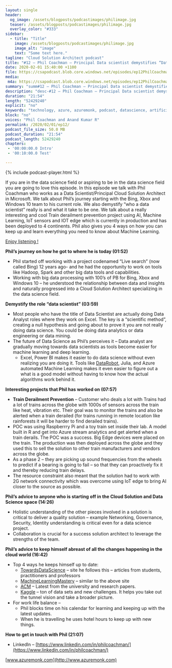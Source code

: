 ```yaml
---
layout: single
header:
  og_image: /assets/blogposts/podcastimages/philimage.jpg
  teaser: /assets/blogposts/podcastimages/philimage.jpg
  overlay_color: "#333"
sidebar:
  - title: "Title"
    image: /assets/blogposts/podcastimages/philimage.jpg
    image_alt: "image"
    text: "Some text here."
tagline: "Cloud Solution Architect podcast"
title: "#12 – Phil Coachman – Principal Data scientist demystifies “Data Science”, the future of Data Science and a really cool ML project"
date: 2020-02-01 15:40:00 +1100
file: https://csapodcast.blob.core.windows.net/episodes/ep12PhilCoachman.m4a
media: 
 m4a: https://csapodcast.blob.core.windows.net/episodes/ep12PhilCoachman.m4a
summary: "summ#12 – Phil Coachman – Principal Data scientist demystifies “Data Science”, the future of Data Science and a really cool ML project"
description: "desc-#12 – Phil Coachman – Principal Data scientist demystifies “Data Science”, the future of Data Science and a really cool ML project"
duration: "21:54" 
length: "52429240"
explicit: "no" 
keywords: "technology, azure, azuremonk, podcast, datascience, artificial, intelligence"
block: "no" 
voices: "Phil Coachman and Anand Kumar R"
permalink: /2020/02/01/ep12/
podcast_file_size: 50.0 MB 
podcast_duration: "21:54" 
podcast_length: 52429240
chapters:
 - '00:00:00.0 Intro'
 - '00:10:00.0 Test' 

---
```


{% include podcast-player.html %}


If you are in the data science field or aspiring to be in the data science field you are going to love this episode. In this episode we talk with Phil Coachman who works as a Data Scientist/Principal Cloud Solution Architect in Microsoft. We talk about Phil’s journey starting with the Bing, Xbox and Windows 10 team to his current role. We also demystify “who a data scientist” really is and what it take to be one. We talk about a really interesting and cool Train derailment prevention project using AI, Machine Learning, IoT sensors and IOT edge which is currently in production and has been deployed to 4 continents. Phil also gives you 4 ways on how you can keep up and learn everything you need to know about Machine Learning.

[Enjoy listening !](#t=200)


**Phil’s journey on how he got to where he is today (01:52)**

*   Phil started off working with a project codenamed “Live search” (now called Bing) 12 years ago- and he had the opportunity to work on tools like Hadoop, Spark and other big data tools and capabilities.
*   Working with big data processing with 100’s of PB for Bing, Xbox and Windows 10 – he understood the relationship between data and insights and naturally progressed into a Cloud Solution Architect specializing in the data science field.

**Demystify the role “data scientist” (03:59)**

*   Most people who have the title of Data Scientist are actually doing Data Analyst roles where they work on Excel. The key is a “scientific method”, creating a null hypothesis and going about to prove it you are not really doing data science. You could be doing data analytics or data engineering or data mining.
*   The future of Data Science as Phil’s perceives it – Data analyst are gradually moving towards data scientists as tools become easier for machine learning and deep learning.
    *   Excel, Power BI makes it easier to do data science without even realizing you are doing it. Tools like [DataRobot](https://www.datarobot.com/), Julia, and Azure automated Machine Learning makes it even easier to figure out a what is a good model without having to know how the actual algorithms work behind it.

**Interesting projects that Phil has worked on (07:57)**

*   **Train Derailment Prevention** – Customer who deals a lot with Trains had a lot of trains across the globe with 1000s of sensors across the train like heat, vibration etc. Their goal was to monitor the trains and also be alerted when a train derailed (for trains running in remote location like rainforests it will be harder to find derailed trains).
*   POC was using Raspberrry Pi and a toy train set inside their lab. A model built in R and get into Azure stream analytics and get alerted when a train derails. The POC was a success. Big Edge devices were placed on the train. The production was then deployed across the globe and they used this to sell the solution to other train manufacturers and vendors across the globe.
*   As a phase 2 – they are picking up sound frequencies from the wheels to predict if a bearing is going to fail – so that they can proactively fix it and thereby reducing train delays.
*   The resource constraint also meant that the solution had to work with 2G network connectivity which was overcome using IoT edge to bring AI closer to the source as possible.

**Phil’s advice to anyone who is starting off in the Cloud Solution and Data Science space (14:26)**

*   Holistic understanding of the other pieces involved in a solution is critical to deliver a quality solution – example Networking, Governance, Security, Identity understanding is critical even for a data science project.
*   Collaboration is crucial for a success solution architect to leverage the strengths of the team.

**Phil’s advice to keep himself abreast of all the changes happening in the cloud world (16:42)**

*   Top 4 ways he keeps himself up to date:
    *   [TowardsDataScience](https://towardsdatascience.com/?gi=985b4556a51a) – site he follows this – articles from students, practitioners and professors
    *   [MachineLearningMastery](https://machinelearningmastery.com/) – similar to the above site
    *   [ACM](https://www.acm.org/) – Latest from the university and research papers.
    *   [Kaggle](https://www.kaggle.com/) – ton of data sets and new challenges. It helps you take out the tunnel vision and take a broader picture.
*   For work life balance –
    *   Phil blocks time on his calendar for learning and keeping up with the latest updates.
    *   When he is travelling he uses hotel hours to keep up with new things.

**How to get in touch with Phil (21:07)**

*   LinkedIn – [https://www.linkedin.com/in/philcoachman/](https://www.linkedin.com/in/philcoachman/)

[www.azuremonk.com](http://www.azuremonk.com)